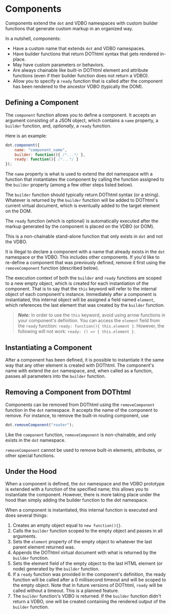 # Components

Components extend the `dot` and VDBO namespaces with custom builder functions that generate custom markup in an organized way.

In a nutshell, components:

- Have a custom name that extends `dot` and VDBO namespaces.
- Have builder functions that return DOThtml syntax that gets rendered in-place.
- May have custom parameters or behaviors.
- Are always chainable like built-in DOThtml element and attribute functions (even if their builder function does not return a VDBO).
- Allow you to specify a `ready` function that is called after the component has been rendered to the ancestor VDBO (typically the DOM).

## Defining a Component

The `component` function allows you to define a component. It accepts an argument consisting of a JSON object, which contains a `name` property, a `builder` function, and, *optionally*, a `ready` function.

Here is an example:

``` JavaScript
dot.component({
	name: "component_name",
	builder: function(){ /*...*/ },
	ready: function(){ /*...*/ }
});
```

The `name` property is what is used to extend the dot namespace with a function that instantiates the component by calling the function assigned to the `builder` property (among a few other steps listed below).

The `builder` function should typically return DOThtml syntax (or a string). Whatever is returned by the `builder` function will be added to DOThtml's current virtual document, which is eventually added to the target element on the DOM.

The `ready` function (which is optional) is automatically executed after the markup generated by the component is placed on the VDBO (or DOM).

This is a non-chainable stand-alone function that only exists in `dot` and not the VDBO.

It is illegal to declare a component with a name that already exists in the `dot` namespace or the VDBO. This includes other components. If you'd like to re-define a component that was previously defined, remove it first using the `removeComponent` function (described below).

The execution context of both the `builder` and `ready` functions are scoped to a new empty object, which is created for each instantiation of the component. That is to say that the `this` keyword will refer to the internal object of each component's instance. Immediately after a component is instantiated, this internal object will be assigned a field named `element`, which references the last element that was created by the `builder` function.

> **_Note:_** In order to use the `this` keyword, avoid using arrow functions in your component's definition. You can access the `element` field from the `ready` function: `ready: function(){ this.element }`. However, the following will not work: `ready: () => { this.element }`.

## Instantiating a Component

After a component has been defined, it is possible to instantiate it the same way that any other element is created with DOThtml. The component's name with extend the `dot` namespace, and, when called as a function, passes all parameters into the `builder` function.

## Removing a Component from DOThtml

Components can be removed from DOThtml using the `removeComponent` function in the `dot` namespace. It accepts the name of the component to remove. For instance, to remove the built-in routing component, use

``` JavaScript
dot.removeComponent("router");
```

Like the `component` function, `removeComponent` is non-chainable, and only exists in the `dot` namespace.

`removeComponent` cannot be used to remove built-in elements, attributes, or other special functions.

## Under the Hood

When a component is defined, the `dot` namespace and the VDBO prototype is extended with a function of the specified name; this allows you to instantiate the component. However, there is more taking place under the hood than simply adding the builder function to the dot namespace.

When a component is instantiated, this internal function is executed and does several things:

1. Creates an empty object equal to `new function(){}`.
2. Calls the `builder` function scoped to the empty object and passes in all arguments.
3. Sets the `element` property of the empty object to whatever the last parent element returned was.
4. Appends the DOThtml virtual document with what is returned by the `builder` function.
5. Sets the element field of the empty object to the last HTML element (or node) generated by the `builder` function.
6. If a `ready` function was provided in the component's definition, the ready function will be called after a 0 millisecond timeout and will be scoped to the empty object. Note that in future versions of DOThtml, `ready` will be called without a timeout. This is a planned feature.
7. The `builder` function's VDBO is returned. If the `builder` function didn't return a VDBO, one will be created containing the rendered output of the `builder` function.